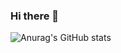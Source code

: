 ### Hi there 👋

![Anurag's GitHub stats](https://github-readme-stats.vercel.app/api?username=qmakzl&theme=radical&show_icons=true)



<!--
**qmakzl/qmakzl** is a ✨ _special_ ✨ repository because its `README.md` (this file) appears on your GitHub profile.

Here are some ideas to get you started:

- 🔭 I’m currently working on ...
- 🌱 I’m currently learning ...
- 👯 I’m looking to collaborate on ...
- 🤔 I’m looking for help with ...
- 💬 Ask me about ...
- 📫 How to reach me: ...
- 😄 Pronouns: ...
- ⚡ Fun fact: ...
-->

